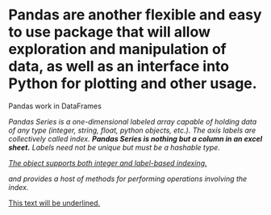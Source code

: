 # Pandas are another flexible and easy to use package that will allow exploration and manipulation of data, as well as an interface into Python for plotting and other usage.

Pandas work in DataFrames

<i>Pandas Series is a one-dimensional labeled array capable of holding data of any type (integer, string, float, python objects, etc.). The axis labels are collectively called index. <b>Pandas Series is nothing but a column in an excel sheet.</b>
Labels need not be unique but must be a hashable type. <p style="text-decoration: underline;">The object supports both integer and label-based indexing.</p> and provides a host of methods for performing operations involving the index.</i>




<p style="text-decoration: underline;">This text will be underlined.</p>


~~~Python


~~~
